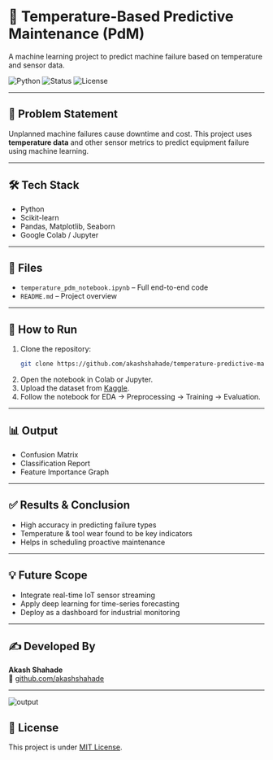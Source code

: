 
# 🔧 Temperature-Based Predictive Maintenance (PdM)

A machine learning project to predict machine failure based on temperature and sensor data.

![Python](https://img.shields.io/badge/Python-3.11-blue)
![Status](https://img.shields.io/badge/Status-Completed-green)
![License](https://img.shields.io/badge/License-MIT-lightgrey)

---

## 📌 Problem Statement

Unplanned machine failures cause downtime and cost. This project uses **temperature data** and other sensor metrics to predict equipment failure using machine learning.

---

## 🛠️ Tech Stack

- Python
- Scikit-learn
- Pandas, Matplotlib, Seaborn
- Google Colab / Jupyter

---

## 📁 Files

- `temperature_pdm_notebook.ipynb` – Full end-to-end code
- `README.md` – Project overview

---

## 🚀 How to Run

1. Clone the repository:
   ```bash
   git clone https://github.com/akashshahade/temperature-predictive-maintenance.git
   ```
2. Open the notebook in Colab or Jupyter.
3. Upload the dataset from [Kaggle](https://www.kaggle.com/datasets/shivamb/machine-predictive-maintenance-classification).
4. Follow the notebook for EDA → Preprocessing → Training → Evaluation.

---

## 📊 Output

- Confusion Matrix
- Classification Report
- Feature Importance Graph

---

## ✅ Results & Conclusion

- High accuracy in predicting failure types
- Temperature & tool wear found to be key indicators
- Helps in scheduling proactive maintenance

---

## 💡 Future Scope

- Integrate real-time IoT sensor streaming
- Apply deep learning for time-series forecasting
- Deploy as a dashboard for industrial monitoring

---

## ✍️ Developed By

**Akash Shahade**  
🔗 [github.com/akashshahade](https://github.com/akashshahade)

---
![output](https://github.com/user-attachments/assets/cb676fcf-97e9-4c99-bf4a-fd5f8ee249ac)




## 📜 License

This project is under [MIT License](LICENSE).
